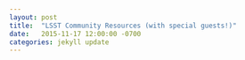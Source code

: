 ```yaml
---
layout: post
title:  "LSST Community Resources (with special guests!)"
date:   2015-11-17 12:00:00 -0700
categories: jekyll update
---
```



